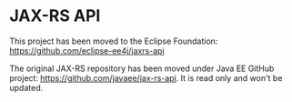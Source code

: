 # JAX-RS API

This project has been moved to the Eclipse Foundation: https://github.com/eclipse-ee4j/jaxrs-api

The original JAX-RS repository has been moved under Java EE GitHub project: https://github.com/javaee/jax-rs-api. It is read only and won't be updated.
